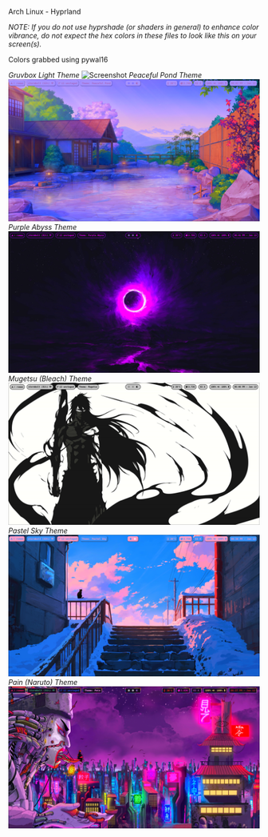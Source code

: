 Arch Linux - Hyprland

*NOTE: If you do not use hyprshade (or shaders in general) to enhance color vibrance, do not expect the hex colors in these files to look like this on your screen(s).*

Colors grabbed using pywal16

*Gruvbox Light Theme*
![Screenshot](Pictures/gruvbox_light_rice.png)
*Peaceful Pond Theme*
![Screenshot](Pictures/peaceful_pond/peaceful_pond_rice.png)
*Purple Abyss Theme*
![Screenshot](Pictures/purple_abyss/purple_abyss_rice.png)
*Mugetsu (Bleach) Theme*
![Screenshot](Pictures/mugetsu/mugetsu_rice.png)
*Pastel Sky Theme*
![Screenshot](Pictures/pastel_sky/pastel_sky_rice.png)
*Pain (Naruto) Theme*
![Screenshot](Pictures/pain/pain_rice.png)
